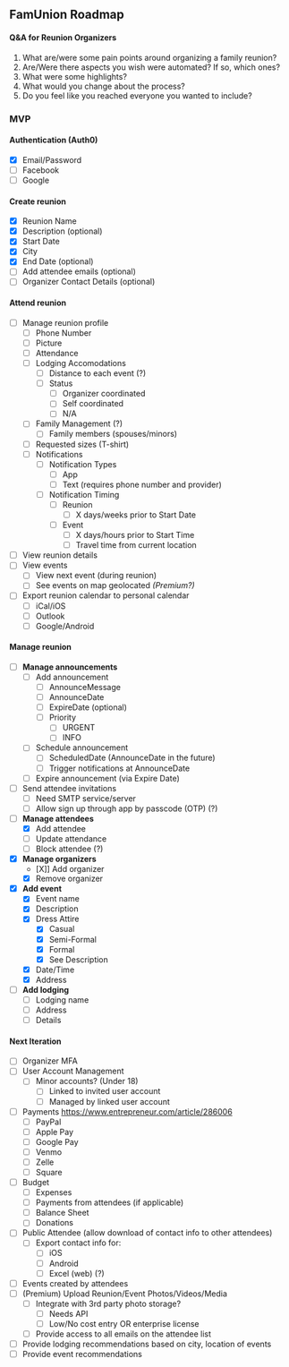 ## FamUnion Roadmap

#### Q&A for Reunion Organizers

1. What are/were some pain points around organizing a family reunion?
1. Are/Were there aspects you wish were automated? If so, which ones?
1. What were some highlights?
1. What would you change about the process?
1. Do you feel like you reached everyone you wanted to include?

### MVP
#### Authentication (Auth0)
- [X] Email/Password
- [ ] Facebook
- [ ] Google
#### Create reunion
- [X] Reunion Name
- [X] Description (optional)
- [X] Start Date
- [X] City
- [X] End Date (optional)
- [ ] Add attendee emails (optional)
- [ ] Organizer Contact Details (optional)
#### Attend reunion
- [ ] Manage reunion profile
    - [ ] Phone Number
    - [ ] Picture
    - [ ] Attendance
    - [ ] Lodging Accomodations
        - [ ] Distance to each event (?)
        - [ ] Status
            - [ ] Organizer coordinated
            - [ ] Self coordinated
            - [ ] N/A
    - [ ] Family Management (?)
        - [ ] Family members (spouses/minors)
    - [ ] Requested sizes (T-shirt)
    - [ ] Notifications
        - [ ] Notification Types
            - [ ] App
            - [ ] Text (requires phone number and provider)
        - [ ] Notification Timing
            - [ ] Reunion
                - [ ] X days/weeks prior to Start Date
            - [ ] Event
                - [ ] X days/hours prior to Start Time
                - [ ] Travel time from current location
- [ ] View reunion details
- [ ] View events
    - [ ] View next event (during reunion)
    - [ ] See events on map geolocated _(Premium?)_
- [ ] Export reunion calendar to personal calendar
    - [ ] iCal/iOS
    - [ ] Outlook
    - [ ] Google/Android
#### Manage reunion
- [ ] **Manage announcements**
    - [ ] Add announcement
        - [ ] AnnounceMessage
        - [ ] AnnounceDate
        - [ ] ExpireDate (optional)
        - [ ] Priority
            - [ ] URGENT
            - [ ] INFO
    - [ ] Schedule announcement
        - [ ] ScheduledDate (AnnounceDate in the future)
        - [ ] Trigger notifications at AnnounceDate
    - [ ] Expire announcement (via Expire Date)
- [ ] Send attendee invitations
    - [ ] Need SMTP service/server
    - [ ] Allow sign up through app by passcode (OTP) (?)
- [ ] **Manage attendees**
    - [X] Add attendee
    - [ ] Update attendance
    - [ ] Block attendee (?)
- [X] **Manage organizers**
    - [X]] Add organizer
    - [X] Remove organizer
- [X] **Add event**
    - [X] Event name
    - [X] Description
    - [X] Dress Attire
        - [X] Casual
        - [X] Semi-Formal
        - [X] Formal
        - [X] See Description
    - [X] Date/Time
    - [X] Address
- [ ] **Add lodging**
    - [ ] Lodging name
    - [ ] Address
    - [ ] Details

#### Next Iteration
- [ ] Organizer MFA
- [ ] User Account Management
    - [ ] Minor accounts? (Under 18)
        - [ ] Linked to invited user account
        - [ ] Managed by linked user account
- [ ] Payments https://www.entrepreneur.com/article/286006
    - [ ] PayPal
    - [ ] Apple Pay
    - [ ] Google Pay
    - [ ] Venmo
    - [ ] Zelle
    - [ ] Square
- [ ] Budget
    - [ ] Expenses
    - [ ] Payments from attendees (if applicable)
    - [ ] Balance Sheet
    - [ ] Donations
- [ ] Public Attendee (allow download of contact info to other attendees)
    - [ ] Export contact info for:
        - [ ] iOS
        - [ ] Android
        - [ ] Excel (web) (?)
- [ ] Events created by attendees
- [ ] (Premium) Upload Reunion/Event Photos/Videos/Media
    - [ ] Integrate with 3rd party photo storage?
        - [ ] Needs API
        - [ ] Low/No cost entry OR enterprise license
    - [ ] Provide access to all emails on the attendee list
- [ ] Provide lodging recommendations based on city, location of events
- [ ] Provide event recommendations